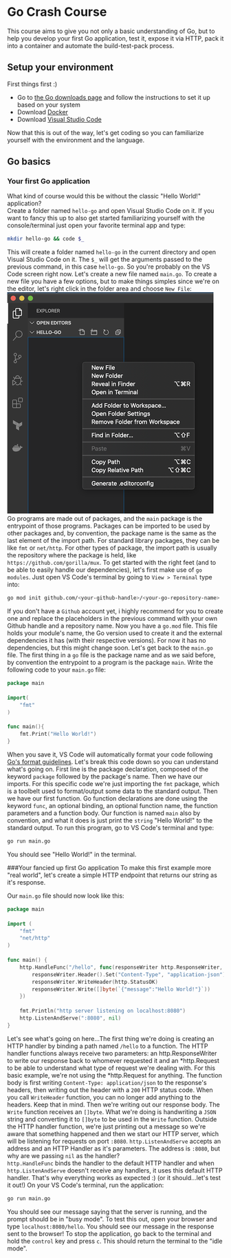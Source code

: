 # Go Crash Course
This course aims to give you not only a basic understanding of Go,
but to help you develop your first Go application, test it, expose it
via HTTP, pack it into a container and automate the build-test-pack process.

## Setup your environment
First things first :)
- Go to [the Go downloads page] and follow the instructions to set it up based on your system
- Download [Docker]
- Download [Visual Studio Code]

Now that this is out of the way, let's get coding so you can familiarize yourself with
the environment and the language.

## Go basics

### Your first Go application
What kind of course would this be without the classic "Hello World!" application?  
Create a folder named `hello-go` and open Visual Studio Code on it. If you want to fancy
this up to also get started familiarizing yourself with the console/terminal just open
your favorite terminal app and type:
```sh
mkdir hello-go && code $_
```
This will create a folder named `hello-go` in the current directory and open Visual Studio Code on it.
The `$_` will get the arguments passed to the previous command, in this case `hello-go`.
So you're probably on the VS Code screen right now. Let's create a new file named `main.go`.
To create a new file you have a few options, but to make things simples since we're on the editor, let's
right click in the folder area and choose `New File`:
![visual studio code new file screen](/assets/new-file.png "visual studio code new file screen")  
Go programs are made out of packages, and the `main` package is the entrypoint of those programs.
Packages can be imported to be used by other packages and, by convention, the package name is the same as the last
element of the import path. For standard library packages, they can be like `fmt` or `net/http`. For other types
of package, the import path is usually the repository where the package is held, like `https://github.com/gorilla/mux`.
To get started with the right feet (and to be able to easily handle our dependencies), let's first make use of
`go modules`. Just open VS Code's terminal by going to `View > Terminal` type into:
```sh
go mod init github.com/<your-github-handle>/<your-go-repository-name>
```
If you don't have a `Github` account yet, i highly recommend for you to create one and replace the placeholders in the previous command with your own Github handle and a repository name.
Now you have a `go.mod` file. This file holds your module's name, the Go version used to create it and the external dependencies
it has (with their respective versions). For now it has no dependencies, but this might change soon.
Let's get back to the `main.go` file.
The first thing in a `go` file is the package name and as we said before, by convention the entrypoint to a program is the package `main`.
Write the following code to your `main.go` file:
```go
package main

import(
    "fmt"
)

func main(){
    fmt.Print("Hello World!")
}
```
When you save it, VS Code will automatically format your code following [Go's format guidelines].
Let's break this code down so you can understand what's going on. First line is the package declaration, composed
of the keyword `package` followed by the package's name. Then we have our imports. For this specific code we're
just importing the `fmt` package, which is a toolbelt used to format/output some data to the standard output.
Then we have our first function. Go function declarations are done using the keyword `func`, an optional binding, 
an optional function name, the function parameters and a function body. Our function is named `main` also by convention, and 
what it does is just print the `string` "Hello World!" to the standard output.
To run this program, go to VS Code's terminal and type:
```sh
go run main.go
```
You should see "Hello World!" in the terminal.

###Your fancied up first Go application
To make this first example more "real world", let's create a simple HTTP endpoint that returns our string 
as it's response.

Our `main.go` file should now look like this:
```go
package main

import (
	"fmt"
	"net/http"
)

func main() {
	http.HandleFunc("/hello", func(responseWriter http.ResponseWriter, request *http.Request) {
		responseWriter.Header().Set("Content-Type", "application-json")
		responseWriter.WriteHeader(http.StatusOK)
		responseWriter.Write([]byte(`{"message":"Hello World!"}`))
	})

	fmt.Println("http server listening on localhost:8080")
	http.ListenAndServe(":8080", nil)
}
```
Let's see what's going on here...The first thing we're doing is creating an HTTP handler by binding a path named `/hello`
to a function. The HTTP handler functions always receive two parameters: an http.ResponseWriter to write our response
back to whomever requested it and an *http.Request to be able to understand what type of request we're dealing with. For this 
basic example, we're not using the *http.Request for anything. The function body is first writing 
`Content-Type: application/json` to the response's headers, then writing out the header with a `200` HTTP status code.
When you call `WriteHeader` function, you can no longer add anything to the headers. Keep that in mind. Then we're writing out
our response body. The `Write` function receives an `[]byte`. What we're doing is handwriting a `JSON` string and converting
it to `[]byte` to be used in the `Write` function.
Outside the HTTP handler function, we're just printing out a message so we're aware that something happened and then we start
our HTTP server, which will be listening for requests on port `:8080`. `http.ListenAndServe` accepts an address and an 
HTTP Handler as it's parameters. The address is `:8080`, but why are we passing `nil` as the handler?  
`http.HandleFunc` binds the handler to the default HTTP handler and when `http.ListenAndServe` doesn't receive any handlers,
it uses this default HTTP handler. That's why everything works as expected :) (or it should...let's test it out!)
On your VS Code's terminal, run the application:
```sh
go run main.go
```
You should see our message saying that the server is running, and the prompt should be in "busy mode".
To test this out, open your browser and type `localhost:8080/hello`.
You should see our message in the response sent to the browser!
To stop the application, go back to the terminal and hold the `control` key and press `c`. This should return the
terminal to the "idle mode".

[the Go downloads page]: https://golang.org/dl/
[Docker]: https://www.docker.com/products/docker-desktop
[Visual Studio Code]: https://code.visualstudio.com/Download
[Go's format guidelines]: https://golang.org/cmd/gofmt/
